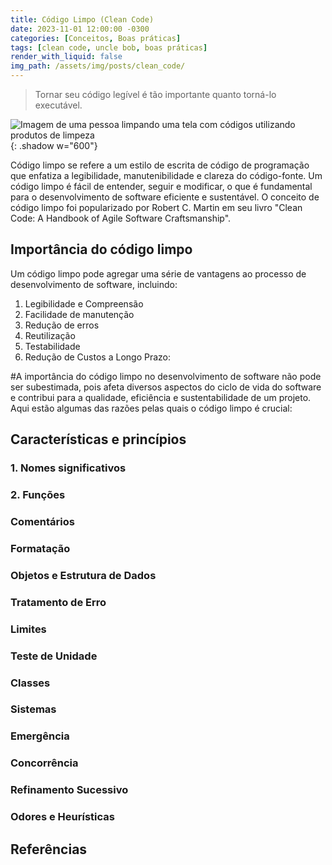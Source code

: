 ```yaml
---
title: Código Limpo (Clean Code)
date: 2023-11-01 12:00:00 -0300
categories: [Conceitos, Boas práticas]
tags: [clean code, uncle bob, boas práticas]
render_with_liquid: false
img_path: /assets/img/posts/clean_code/
---
```


> Tornar seu código legível é tão importante quanto torná-lo executável.

![Imagem de uma pessoa limpando uma tela com códigos utilizando produtos de limpeza](clean_code.png){: .shadow  w="600"}

Código limpo se refere a um estilo de escrita de código de programação que enfatiza a legibilidade, manutenibilidade e clareza do código-fonte. Um código limpo é fácil de entender, seguir e modificar, o que é fundamental para o desenvolvimento de software eficiente e sustentável. O conceito de código limpo foi popularizado por Robert C. Martin em seu livro "Clean Code: A Handbook of Agile Software Craftsmanship".

## Importância do código limpo

Um código limpo pode agregar uma série de vantagens ao processo de desenvolvimento de software, incluindo:

1. Legibilidade e Compreensão
2. Facilidade de manutenção
3. Redução de erros
5. Reutilização
6. Testabilidade
7. Redução de Custos a Longo Prazo:



#A importância do código limpo no desenvolvimento de software não pode ser subestimada, pois afeta diversos aspectos do ciclo de vida do software e contribui para a qualidade, eficiência e sustentabilidade de um projeto. Aqui estão algumas das razões pelas quais o código limpo é crucial:

## Características e princípios



### 1. Nomes significativos

### 2. Funções

### Comentários

### Formatação

### Objetos e Estrutura de Dados

### Tratamento de Erro

### Limites

### Teste de Unidade

### Classes

### Sistemas

### Emergência

### Concorrência

### Refinamento Sucessivo

### Odores e Heurísticas

## Referências
